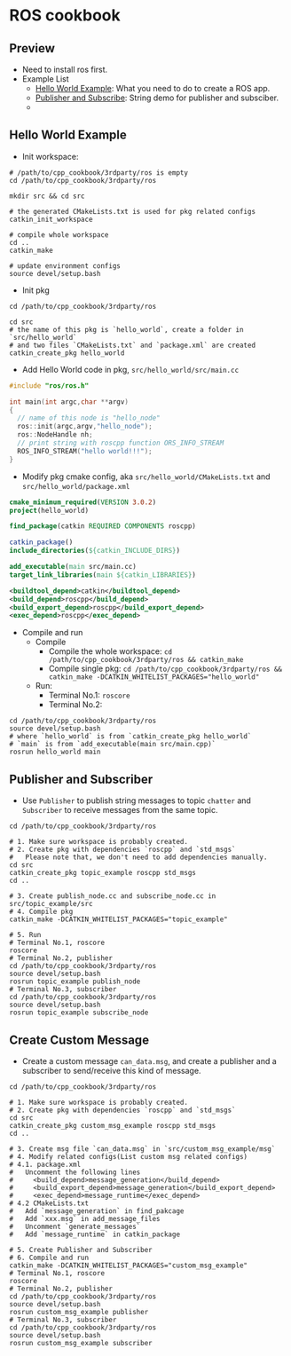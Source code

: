 # ROS cookbook

## Preview

+ Need to install ros first.
+ Example List
  + [Hello World Example](#hello-world-example): What you need to do to create a ROS app.
  + [Publisher and Subscribe](#publisher-and-subscriber): String demo for publisher and subsciber.
  + 

## Hello World Example

+ Init workspace:

```shell
# /path/to/cpp_cookbook/3rdparty/ros is empty
cd /path/to/cpp_cookbook/3rdparty/ros

mkdir src && cd src

# the generated CMakeLists.txt is used for pkg related configs
catkin_init_workspace

# compile whole workspace
cd ..
catkin_make

# update environment configs
source devel/setup.bash
```

+ Init pkg

```shell
cd /path/to/cpp_cookbook/3rdparty/ros

cd src
# the name of this pkg is `hello_world`, create a folder in `src/hello_world`
# and two files `CMakeLists.txt` and `package.xml` are created
catkin_create_pkg hello_world
```

+ Add Hello World code in pkg, `src/hello_world/src/main.cc`

```cpp
#include "ros/ros.h"

int main(int argc,char **argv) 
{
  // name of this node is "hello_node"
  ros::init(argc,argv,"hello_node");
  ros::NodeHandle nh;
  // print string with roscpp function ORS_INFO_STREAM
  ROS_INFO_STREAM("hello world!!!");
}
```

+ Modify pkg cmake config, aka `src/hello_world/CMakeLists.txt` and `src/hello_world/package.xml`

```cmake
cmake_minimum_required(VERSION 3.0.2)
project(hello_world)

find_package(catkin REQUIRED COMPONENTS roscpp)

catkin_package()
include_directories(${catkin_INCLUDE_DIRS})

add_executable(main src/main.cc)
target_link_libraries(main ${catkin_LIBRARIES})

```

```xml
<buildtool_depend>catkin</buildtool_depend>
<build_depend>roscpp</build_depend>
<build_export_depend>roscpp</build_export_depend>
<exec_depend>roscpp</exec_depend>
```

+ Compile and run
  + Compile
    + Compile the whole workspace: `cd /path/to/cpp_cookbook/3rdparty/ros && catkin_make`
    + Compile single pkg: `cd /path/to/cpp_cookbook/3rdparty/ros && catkin_make -DCATKIN_WHITELIST_PACKAGES="hello_world"`
  + Run:
    + Terminal No.1: `roscore`
    + Terminal No.2:

```shell
cd /path/to/cpp_cookbook/3rdparty/ros
source devel/setup.bash
# where `hello_world` is from `catkin_create_pkg hello_world`
# `main` is from `add_executable(main src/main.cpp)`
rosrun hello_world main
```

## Publisher and Subscriber

+ Use `Publisher` to publish string messages to topic `chatter` and `Subscriber` to receive messages from the same topic.

```shell
cd /path/to/cpp_cookbook/3rdparty/ros

# 1. Make sure workspace is probably created.
# 2. Create pkg with dependencies `roscpp` and `std_msgs`
#   Please note that, we don't need to add dependencies manually.
cd src
catkin_create_pkg topic_example roscpp std_msgs
cd ..

# 3. Create publish_node.cc and subscribe_node.cc in src/topic_example/src
# 4. Compile pkg
catkin_make -DCATKIN_WHITELIST_PACKAGES="topic_example"

# 5. Run
# Terminal No.1, roscore
roscore
# Terminal No.2, publisher
cd /path/to/cpp_cookbook/3rdparty/ros
source devel/setup.bash
rosrun topic_example publish_node 
# Terminal No.3, subscriber
cd /path/to/cpp_cookbook/3rdparty/ros
source devel/setup.bash
rosrun topic_example subscribe_node 
```

## Create Custom Message

+ Create a custom message `can_data.msg`, and create a publisher and a subscriber to send/receive this kind of message.

```shell
cd /path/to/cpp_cookbook/3rdparty/ros

# 1. Make sure workspace is probably created.
# 2. Create pkg with dependencies `roscpp` and `std_msgs`
cd src
catkin_create_pkg custom_msg_example roscpp std_msgs
cd ..

# 3. Create msg file `can_data.msg` in `src/custom_msg_example/msg`
# 4. Modify related configs(List custom msg related configs)
# 4.1. package.xml
#   Uncomment the following lines
#     <build_depend>message_generation</build_depend>
#     <build_export_depend>message_generation</build_export_depend>
#     <exec_depend>message_runtime</exec_depend>
# 4.2 CMakeLists.txt
#   Add `message_generation` in find_pakcage
#   Add `xxx.msg` in add_message_files
#   Uncomment `generate_messages`
#   Add `message_runtime` in catkin_package

# 5. Create Publisher and Subscriber
# 6. Compile and run
catkin_make -DCATKIN_WHITELIST_PACKAGES="custom_msg_example"
# Terminal No.1, roscore
roscore
# Terminal No.2, publisher
cd /path/to/cpp_cookbook/3rdparty/ros
source devel/setup.bash
rosrun custom_msg_example publisher 
# Terminal No.3, subscriber
cd /path/to/cpp_cookbook/3rdparty/ros
source devel/setup.bash
rosrun custom_msg_example subscriber 
```

